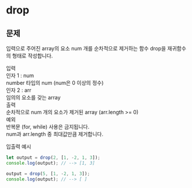 # drop

## 문제
입력으로 주어진 array의 요소 num 개를 순차적으로 제거하는 함수 drop을 재귀함수의 형태로 작성합니다.

입력  
인자 1 : num  
number 타입의 num (num은 0 이상의 정수)  
인자 2 : arr  
임의의 요소를 갖는 array  
출력   
순차적으로 num 개의 요소가 제거된 array (arr.length >= 0)  
예외  
반복문 (for, while) 사용은 금지됩니다.  
num과 arr.length 중 최대값만큼 제거합니다.  

입출력 예시  

```js
let output = drop(2, [1, -2, 1, 3]);
console.log(output); // --> [1, 3]

output = drop(5, [1, -2, 1, 3]);
console.log(output); // --> [ ]
```